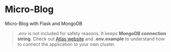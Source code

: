 # Micro-Blog
Micro-Blog with Flask and MongoDB

> *.env* is not included for safety reasons. It keeps **MongoDB connection string**.
> Check out [Atlas website](https://docs.atlas.mongodb.com/connect-to-cluster/) and **.env.example** to understand how to connect the application to your own cluster.